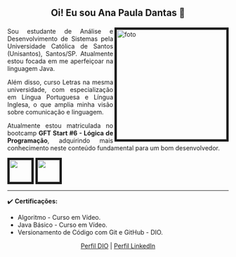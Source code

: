 ## <p align="center"> Oi! Eu sou Ana Paula Dantas 💟 </p>

<img align="right" src="https://i.ibb.co/HznyDsN/0721cbba-8ecc-4ceb-beb8-531dac333a79.jpg" alt="foto" width="250" height="250" border="5">

<p align="justify"> Sou estudante de Análise e Desenvolvimento de Sistemas pela Universidade Católica de Santos (Unisantos), Santos/SP. Atualmente estou focada em me aperfeiçoar na linguagem Java. </p>

<p align="justify"> Além disso, curso Letras na mesma universidade, com especialização em Língua Portuguesa e Língua Inglesa, o que amplia minha visão sobre comunicação e linguagem. </p>

<p align="justify">Atualmente estou matriculada no bootcamp <b>GFT Start #6 - Lógica de Programação</b>, adquirindo mais conhecimento neste conteúdo fundamental para um bom desenvolvedor.  </p>

<p>
<img src="https://cdn.jsdelivr.net/gh/devicons/devicon@latest/icons/java/java-original.svg" width="50" height="50" border="5"/>
<img src="https://cdn.jsdelivr.net/gh/devicons/devicon@latest/icons/javascript/javascript-plain.svg" width="50" height="50" border="5"/>
</p>


<hr>
✔️ <b>Certificações:</b>

- Algoritmo - Curso em Vídeo.
- Java Básico - Curso em Vídeo.
- Versionamento de Código com Git e GitHub - DIO.


<div align="center">
  <a href="https://www.dio.me/users/anapereira">Perfil DIO</a> | 
  <a href="www.linkedin.com/in/ana-paula-dantas-982772a8">Perfil LinkedIn</a>
</div>
